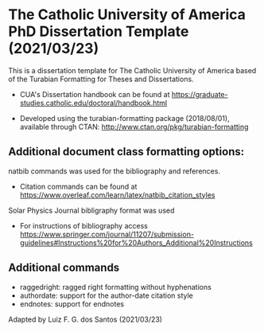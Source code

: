 # The Catholic University of America PhD Dissertation Template (2021/03/23)
This is a dissertation template for The Catholic University of America based of the Turabian Formatting for Theses and Dissertations.

* CUA's Dissertation handbook can be found at https://graduate-studies.catholic.edu/doctoral/handbook.html

* Developed using the turabian-formatting package (2018/08/01), available through CTAN: http://www.ctan.org/pkg/turabian-formatting

## Additional document class formatting options:

natbib commands was used for the bibliography and references. 
* Citation commands can be found at https://www.overleaf.com/learn/latex/natbib_citation_styles

Solar Physics Journal bibligraphy format was used 
* For instructions of bibliography access https://www.springer.com/journal/11207/submission-guidelines#Instructions%20for%20Authors_Additional%20Instructions

## Additional commands
* raggedright: ragged right formatting without hyphenations
* authordate: support for the author-date citation style
* endnotes: support for endnotes


Adapted by Luiz F. G. dos Santos (2021/03/23)
